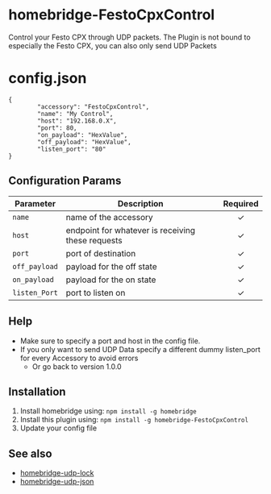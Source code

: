 # homebridge-FestoCpxControl
Control your Festo CPX through UDP packets.
The Plugin is not bound to especially the Festo CPX, you can also only send UDP Packets


# config.json

```
{
        "accessory": "FestoCpxControl",
        "name": "My Control",
        "host": "192.168.0.X",
        "port": 80,
        "on_payload": "HexValue",
        "off_payload": "HexValue",
        "listen_port": "80"
}
```

## Configuration Params

|             Parameter            |                       Description                       | Required |
| -------------------------------- | ------------------------------------------------------- |:--------:|
| `name`                           | name of the accessory                                   |     ✓    |
| `host`                           | endpoint for whatever is receiving these requests       |     ✓    |
| `port`                           | port of destination                                     |     ✓    |
| `off_payload`                 | payload for the off state                            |     ✓    |
| `on_payload`                   | payload for the on state                              |     ✓    |
| `listen_Port`                   | port to listen on                              |     ✓    |

## Help

  - Make sure to specify a port and host in the config file.
  - If you only want to send UDP Data specify a different dummy listen_port for every Accessory to avoid errors
    - Or go back to version 1.0.0

## Installation

1. Install homebridge using: `npm install -g homebridge`
2. Install this plugin using: `npm install -g homebridge-FestoCpxControl`
3. Update your config file

## See also

* [homebridge-udp-lock](https://www.npmjs.com/package/homebridge-udp-lock)
* [homebridge-udp-json](https://www.npmjs.com/package/homebridge-udp-json)
